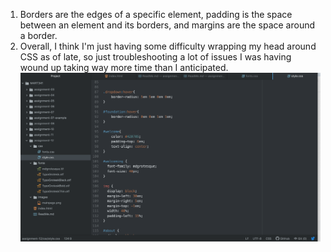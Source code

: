 1. Borders are the edges of a specific element, padding is the space between an element and its borders, and margins are the space around a border.
2. Overall, I think I'm just having some difficulty wrapping my head around CSS as of late, so just troubleshooting a lot of issues I was having wound up taking way more time than I anticipated.
![ScreenShot](./images/ScreenShot.png)
